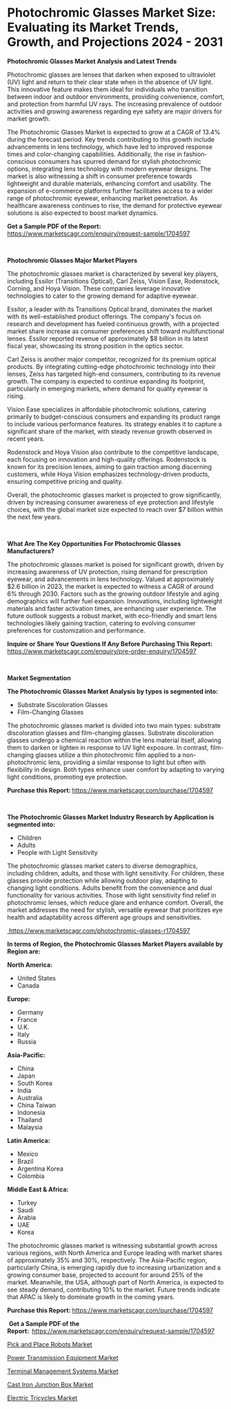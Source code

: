 <p><h1>Photochromic Glasses Market Size: Evaluating its Market Trends, Growth, and Projections 2024 - 2031</h1></p><p><strong>Photochromic Glasses Market Analysis and Latest Trends</strong></p>
<p><p>Photochromic glasses are lenses that darken when exposed to ultraviolet (UV) light and return to their clear state when in the absence of UV light. This innovative feature makes them ideal for individuals who transition between indoor and outdoor environments, providing convenience, comfort, and protection from harmful UV rays. The increasing prevalence of outdoor activities and growing awareness regarding eye safety are major drivers for market growth.</p><p>The Photochromic Glasses Market is expected to grow at a CAGR of 13.4% during the forecast period. Key trends contributing to this growth include advancements in lens technology, which have led to improved response times and color-changing capabilities. Additionally, the rise in fashion-conscious consumers has spurred demand for stylish photochromic options, integrating lens technology with modern eyewear designs. The market is also witnessing a shift in consumer preference towards lightweight and durable materials, enhancing comfort and usability. The expansion of e-commerce platforms further facilitates access to a wider range of photochromic eyewear, enhancing market penetration. As healthcare awareness continues to rise, the demand for protective eyewear solutions is also expected to boost market dynamics.</p></p>
<p><strong>Get a Sample PDF of the Report:&nbsp;</strong> <a href="https://www.marketscagr.com/enquiry/request-sample/1704597?utm_campaign=1615&utm_medium=2&utm_source=Github&utm_content=ia&utm_term=21102024&utm_id=photochromic-glasses">https://www.marketscagr.com/enquiry/request-sample/1704597</a></p>
<p>&nbsp;</p>
<p><strong>Photochromic Glasses Major Market Players</strong></p>
<p><p>The photochromic glasses market is characterized by several key players, including Essilor (Transitions Optical), Carl Zeiss, Vision Ease, Rodenstock, Corning, and Hoya Vision. These companies leverage innovative technologies to cater to the growing demand for adaptive eyewear.</p><p>Essilor, a leader with its Transitions Optical brand, dominates the market with its well-established product offerings. The company's focus on research and development has fueled continuous growth, with a projected market share increase as consumer preferences shift toward multifunctional lenses. Essilor reported revenue of approximately $8 billion in its latest fiscal year, showcasing its strong position in the optics sector.</p><p>Carl Zeiss is another major competitor, recognized for its premium optical products. By integrating cutting-edge photochromic technology into their lenses, Zeiss has targeted high-end consumers, contributing to its revenue growth. The company is expected to continue expanding its footprint, particularly in emerging markets, where demand for quality eyewear is rising.</p><p>Vision Ease specializes in affordable photochromic solutions, catering primarily to budget-conscious consumers and expanding its product range to include various performance features. Its strategy enables it to capture a significant share of the market, with steady revenue growth observed in recent years.</p><p>Rodenstock and Hoya Vision also contribute to the competitive landscape, each focusing on innovation and high-quality offerings. Rodenstock is known for its precision lenses, aiming to gain traction among discerning customers, while Hoya Vision emphasizes technology-driven products, ensuring competitive pricing and quality.</p><p>Overall, the photochromic glasses market is projected to grow significantly, driven by increasing consumer awareness of eye protection and lifestyle choices, with the global market size expected to reach over $7 billion within the next few years.</p></p>
<p>&nbsp;</p>
<p><strong>What Are The Key Opportunities For Photochromic Glasses Manufacturers?</strong></p>
<p><p>The photochromic glasses market is poised for significant growth, driven by increasing awareness of UV protection, rising demand for prescription eyewear, and advancements in lens technology. Valued at approximately $2.6 billion in 2023, the market is expected to witness a CAGR of around 6% through 2030. Factors such as the growing outdoor lifestyle and aging demographics will further fuel expansion. Innovations, including lightweight materials and faster activation times, are enhancing user experience. The future outlook suggests a robust market, with eco-friendly and smart lens technologies likely gaining traction, catering to evolving consumer preferences for customization and performance.</p></p>
<p><strong>Inquire or Share Your Questions If Any Before Purchasing This Report:</strong> <a href="https://www.marketscagr.com/enquiry/pre-order-enquiry/1704597?utm_campaign=1615&utm_medium=2&utm_source=Github&utm_content=ia&utm_term=21102024&utm_id=photochromic-glasses">https://www.marketscagr.com/enquiry/pre-order-enquiry/1704597</a></p>
<p>&nbsp;</p>
<p><strong>Market Segmentation</strong></p>
<p><strong>The Photochromic Glasses Market Analysis by types is segmented into:</strong></p>
<p><ul><li>Substrate Siscoloration Glasses</li><li>Film-Changing Glasses</li></ul></p>
<p><p>The photochromic glasses market is divided into two main types: substrate discoloration glasses and film-changing glasses. Substrate discoloration glasses undergo a chemical reaction within the lens material itself, allowing them to darken or lighten in response to UV light exposure. In contrast, film-changing glasses utilize a thin photochromic film applied to a non-photochromic lens, providing a similar response to light but often with flexibility in design. Both types enhance user comfort by adapting to varying light conditions, promoting eye protection.</p></p>
<p><strong>Purchase this Report:&nbsp;</strong><a href="https://www.marketscagr.com/purchase/1704597?utm_campaign=1615&utm_medium=2&utm_source=Github&utm_content=ia&utm_term=21102024&utm_id=photochromic-glasses">https://www.marketscagr.com/purchase/1704597</a></p>
<p>&nbsp;</p>
<p><strong>The Photochromic Glasses Market Industry Research by Application is segmented into:</strong></p>
<p><ul><li>Children</li><li>Adults</li><li>People with Light Sensitivity</li></ul></p>
<p><p>The photochromic glasses market caters to diverse demographics, including children, adults, and those with light sensitivity. For children, these glasses provide protection while allowing outdoor play, adapting to changing light conditions. Adults benefit from the convenience and dual functionality for various activities. Those with light sensitivity find relief in photochromic lenses, which reduce glare and enhance comfort. Overall, the market addresses the need for stylish, versatile eyewear that prioritizes eye health and adaptability across different age groups and sensitivities.</p></p>
<p><a href="https://www.marketscagr.com/photochromic-glasses-r1704597?utm_campaign=1615&utm_medium=2&utm_source=Github&utm_content=ia&utm_term=21102024&utm_id=photochromic-glasses">&nbsp;https://www.marketscagr.com/photochromic-glasses-r1704597</a></p>
<p><strong>In terms of Region, the Photochromic Glasses Market Players available by Region are:</strong></p>
<p>
    <p> <strong> North America: </strong>
        <ul>
            <li>United States</li>
            <li>Canada</li>
        </ul>
        </p> 
    <p> <strong> Europe: </strong>
        <ul>
            <li>Germany</li>
            <li>France</li>
            <li>U.K.</li>
            <li>Italy</li>
            <li>Russia</li>
        </ul>
        </p> 
    <p> <strong> Asia-Pacific: </strong>
        <ul>
            <li>China</li>
            <li>Japan</li>
            <li>South Korea</li>
            <li>India</li>
            <li>Australia</li>
            <li>China Taiwan</li>
            <li>Indonesia</li>
            <li>Thailand</li>
            <li>Malaysia</li>
        </ul>
        </p> 
    <p> <strong> Latin America: </strong>
        <ul>
            <li>Mexico</li>
            <li>Brazil</li>
            <li>Argentina Korea</li>
            <li>Colombia</li>
        </ul>
        </p> 
    <p> <strong> Middle East & Africa: </strong>
        <ul>
            <li>Turkey</li>
            <li>Saudi</li>
            <li>Arabia</li>
            <li>UAE</li>
            <li>Korea</li>
        </ul>
    </p>
    </p>
<p><p>The photochromic glasses market is witnessing substantial growth across various regions, with North America and Europe leading with market shares of approximately 35% and 30%, respectively. The Asia-Pacific region, particularly China, is emerging rapidly due to increasing urbanization and a growing consumer base, projected to account for around 25% of the market. Meanwhile, the USA, although part of North America, is expected to see steady demand, contributing 10% to the market. Future trends indicate that APAC is likely to dominate growth in the coming years.</p></p>
<p><strong>Purchase this Report: </strong><a href="https://www.marketscagr.com/purchase/1704597?utm_campaign=1615&utm_medium=2&utm_source=Github&utm_content=ia&utm_term=21102024&utm_id=photochromic-glasses">https://www.marketscagr.com/purchase/1704597</a></p>
<p>&nbsp;<strong>Get a Sample PDF of the Report:&nbsp;&nbsp;</strong><a href="https://www.marketscagr.com/enquiry/request-sample/1704597?utm_campaign=1615&utm_medium=2&utm_source=Github&utm_content=ia&utm_term=21102024&utm_id=photochromic-glasses">https://www.marketscagr.com/enquiry/request-sample/1704597</a></p>
<p><strong></strong></p>
<p><p><a href="https://www.linkedin.com/pulse/pick-place-robots-market-shifts-strategic-analysis-2024-2031-oqjsf?utm_campaign=1615&utm_medium=2&utm_source=Github&utm_content=ia&utm_term=21102024&utm_id=photochromic-glasses">Pick and Place Robots Market</a></p><p><a href="https://www.linkedin.com/pulse/future-innovation-global-power-transmission-equipment-market-fth3f?utm_campaign=1615&utm_medium=2&utm_source=Github&utm_content=ia&utm_term=21102024&utm_id=photochromic-glasses">Power Transmission Equipment Market</a></p><p><a href="https://www.linkedin.com/pulse/terminal-management-systems-market-research-report-forecast-jxicf?utm_campaign=1615&utm_medium=2&utm_source=Github&utm_content=ia&utm_term=21102024&utm_id=photochromic-glasses">Terminal Management Systems Market</a></p><p><a href="https://www.linkedin.com/pulse/booming-cast-iron-junction-box-market-sector-analysis-growth-nzlpf?utm_campaign=1615&utm_medium=2&utm_source=Github&utm_content=ia&utm_term=21102024&utm_id=photochromic-glasses">Cast Iron Junction Box Market</a></p><p><a href="https://www.linkedin.com/pulse/electric-tricycles-market-indicators-size-regional-breakdown-w68be?utm_campaign=1615&utm_medium=2&utm_source=Github&utm_content=ia&utm_term=21102024&utm_id=photochromic-glasses">Electric Tricycles Market</a></p></p>